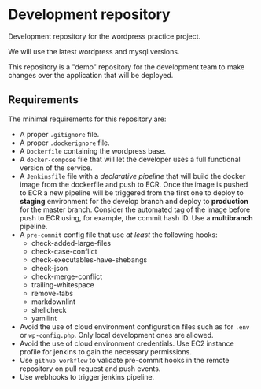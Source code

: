 # Development repository

Development repository for the wordpress practice project.

We will use the latest wordpress and mysql versions.

This repository is a "demo" repository for the development team to make changes over the application that will be deployed.

## Requirements

The minimal requirements for this repository are:

* A proper `.gitignore` file.
* A proper `.dockerignore` file.
* A `Dockerfile` containing the wordpress base.
* A `docker-compose` file that will let the developer uses a full functional version of the service.
* A `Jenkinsfile` file with a _declarative pipeline_ that will build the docker image from the dockerfile and push to ECR. Once the image is pushed to ECR a new pipeline will be triggered from the first one to deploy to **staging** environment for the develop branch and deploy to **production** for the master branch. Consider the automated tag of the image before push to ECR using, for example, the commit hash ID. Use a **multibranch** pipeline.
* A `pre-commit` config file that use _at least_ the following hooks:
  * check-added-large-files
  * check-case-conflict
  * check-executables-have-shebangs
  * check-json
  * check-merge-conflict
  * trailing-whitespace
  * remove-tabs
  * markdownlint
  * shellcheck
  * yamllint
* Avoid the use of cloud environment configuration files such as for `.env` or `wp-config.php`. Only local development ones are allowed.
* Avoid the use of cloud environment credentials. Use EC2 instance profile for jenkins to gain the necessary permissions.
* Use `github workflow` to validate pre-commit hooks in the remote repository on pull request and push events.
* Use webhooks to trigger jenkins pipeline.
